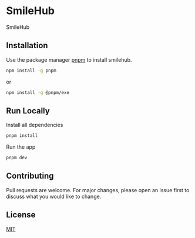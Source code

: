 # SmileHub

SmileHub

## Installation

Use the package manager [pnpm](https://pnpm.io/installation) to install smilehub.

```bash
npm install -g pnpm
```

or

```bash
npm install -g @pnpm/exe
```

## Run Locally

Install all dependencies

```bash
pnpm install
```

Run the app

```bash
pnpm dev
```

## Contributing

Pull requests are welcome. For major changes, please open an issue first
to discuss what you would like to change.

## License

[MIT](https://choosealicense.com/licenses/mit/)
